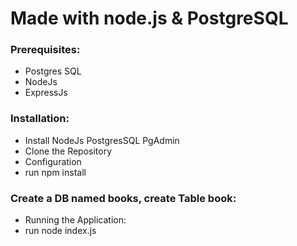 <h1>Made with node.js & PostgreSQL</h1>

<h3>Prerequisites:</h3>
<ul>
    <li>Postgres SQL</li>
    <li>NodeJs</li>
    <li>ExpressJs</li>
</ul>


<h3>Installation:</h3>
<ul>
    <li>Install NodeJs PostgresSQL PgAdmin</li>
    <li>Clone the Repository</li>
    <li>Configuration</li>
        <li>run npm install</li>
</ul>

<h3>Create a DB named books, create Table book:</h3>
<ul>
    <li>Running the Application:</li>
    <li>run node index.js</li>

</ul>
